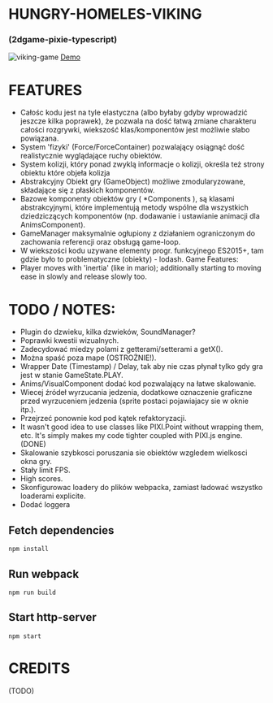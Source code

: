 # HUNGRY-HOMELES-VIKING
### (2dgame-pixie-typescript)
![viking-game](https://i.imgur.com/yamjjWr.png)
[Demo](https://hungry-homeless-viking.herokuapp.com/)

# FEATURES
- Całośc kodu jest na tyle elastyczna (albo byłaby gdyby wprowadzić jeszcze kilka poprawek), że pozwala na dość łatwą zmiane
charakteru całości rozgrywki, wiekszość klas/komponentów jest możliwie słabo powiązana.
- System 'fizyki' (Force/ForceContainer) pozwalający osiągnąć dość realistycznie wyglądające ruchy obiektów.
- System kolizji, który ponad zwyklą informacje o kolizji, określa też strony obiektu które objeła kolizja
- Abstrakcyjny Obiekt gry (GameObject) możliwe zmodularyzowane, składające się z płaskich komponentów.
- Bazowe komponenty obiektów gry ( *Components ), są klasami abstrakcyjnymi, które implementują metody wspólne dla wszystkich
  dziedziczących komponentów (np. dodawanie i ustawianie animacji dla AnimsComponent).
- GameManager maksymalnie ogłupiony z działaniem ograniczonym do zachowania referencji oraz obsługą game-loop.
- W wiekszości kodu uzywane elementy progr. funkcyjnego ES2015+, tam gdzie było to problematyczne (obiekty) - lodash.
Game Features:
- Player moves with 'inertia' (like in mario); additionally starting to moving ease in slowly and release slowly too.

# TODO / NOTES:
- Plugin do dzwieku, kilka dzwieków, SoundManager?
- Poprawki kwestii wizualnych.
- Zadecydować miedzy polami z getterami/setterami a getX().
- Można spaść poza mape (OSTROŻNIE!).
- Wrapper Date (Timestamp) / Delay, tak aby nie czas płynał tylko gdy gra jest w stanie GameState.PLAY.
- Anims/VisualComponent dodać kod pozwalający na łatwe skalowanie.
- Wiecej źródeł wyrzucania jedzenia, dodatkowe oznaczenie graficzne przed wyrzuceniem jedzenia (sprite postaci pojawiajacy sie w oknie itp.).
- Przejrzeć ponownie kod pod kątek refaktoryzacji.
- It wasn't good idea to use classes like PIXI.Point without wrapping them, etc. It's simply makes my code tighter coupled with PIXI.js engine. (DONE)
- Skalowanie szybkosci poruszania sie obiektów wzgledem wielkosci okna gry.
- Stały limit FPS.
- High scores.
- Skonfigurowac loadery do plików webpacka, zamiast ładować wszystko loaderami explicite.
- Dodać loggera


## Fetch dependencies
```
npm install
```

## Run webpack
```
npm run build
```

## Start http-server
```
npm start
```
# CREDITS
(TODO)

